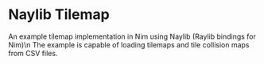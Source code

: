 # Naylib Tilemap
An example tilemap implementation in Nim using Naylib (Raylib bindings for Nim)\n
The example is capable of loading tilemaps and tile collision maps from CSV files.
